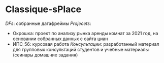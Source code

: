 # Classique-sPlace

*DFs*: собранные датафреймы
*Projecets*: 
 - Окрошка: проект по анализу рынка аренды комнат за 2021 год, на основании собранных данных с сайта циан
 - ИПС_56: курсовая работа
*Консультации*: разработанный материал для групповых консультаций студентов и учебные материалы (сеинары домашние задания)
